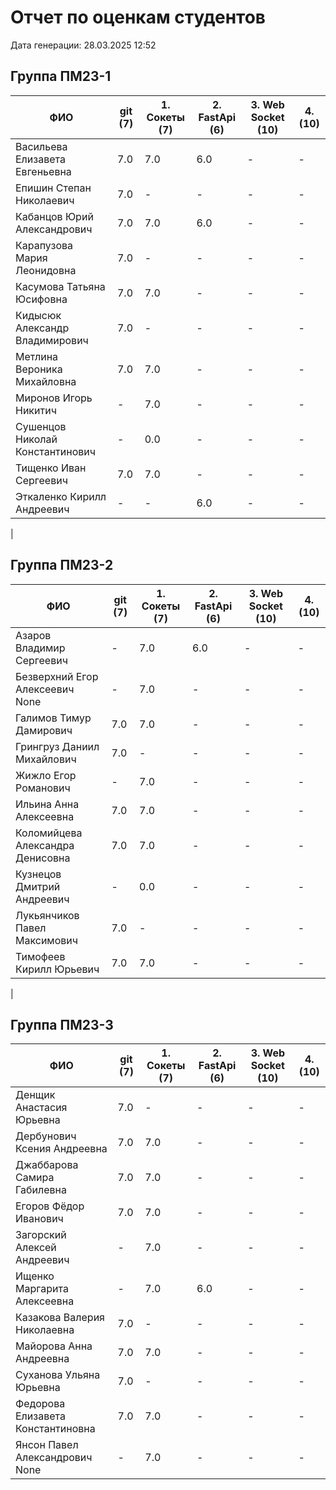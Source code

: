 # Отчет по оценкам студентов

Дата генерации: 28.03.2025 12:52

## Группа ПМ23-1

| ФИО | git (7) | 1. Сокеты (7) | 2. FastApi (6) | 3. Web Socket (10) | 4. (10) |
|---|---|---|---|---|---|
| Васильева Елизавета Евгеньевна | 7.0 | 7.0 | 6.0 | - | - |
| Епишин Степан Николаевич | 7.0 | - | - | - | - |
| Кабанцов Юрий Александрович | 7.0 | 7.0 | 6.0 | - | - |
| Карапузова Мария Леонидовна | 7.0 | - | - | - | - |
| Касумова Татьяна Юсифовна | 7.0 | 7.0 | - | - | - |
| Кидысюк Александр Владимирович | 7.0 | - | - | - | - |
| Метлина Вероника Михайловна | 7.0 | 7.0 | - | - | - |
| Миронов Игорь Никитич | - | 7.0 | - | - | - |
| Сушенцов Николай Константинович | - | 0.0 | - | - | - |
| Тищенко Иван Сергеевич | 7.0 | 7.0 | - | - | - |
| Эткаленко Кирилл Андреевич | - | - | 6.0 | - | - |
|

## Группа ПМ23-2

| ФИО | git (7) | 1. Сокеты (7) | 2. FastApi (6) | 3. Web Socket (10) | 4. (10) |
|---|---|---|---|---|---|
| Азаров Владимир Сергеевич | - | 7.0 | 6.0 | - | - |
| Безверхний Егор Алексеевич None | - | 7.0 | - | - | - |
| Галимов Тимур Дамирович | 7.0 | 7.0 | - | - | - |
| Грингруз Даниил Михайлович | 7.0 | - | - | - | - |
| Жижло Егор Романович | - | 7.0 | - | - | - |
| Ильина Анна Алексеевна | 7.0 | 7.0 | - | - | - |
| Коломийцева Александра Денисовна | 7.0 | 7.0 | - | - | - |
| Кузнецов Дмитрий Андреевич | - | 0.0 | - | - | - |
| Лукьянчиков Павел Максимович | 7.0 | - | - | - | - |
| Тимофеев Кирилл Юрьевич | 7.0 | 7.0 | - | - | - |
|

## Группа ПМ23-3

| ФИО | git (7) | 1. Сокеты (7) | 2. FastApi (6) | 3. Web Socket (10) | 4. (10) |
|---|---|---|---|---|---|
| Денщик Анастасия Юрьевна | 7.0 | - | - | - | - |
| Дербунович Ксения Андреевна | 7.0 | 7.0 | - | - | - |
| Джаббарова Самира Габилевна | 7.0 | 7.0 | - | - | - |
| Егоров Фёдор Иванович | 7.0 | 7.0 | - | - | - |
| Загорский Алексей Андреевич | - | 7.0 | - | - | - |
| Ищенко Маргарита Алексеевна | - | 7.0 | 6.0 | - | - |
| Казакова Валерия Николаевна | 7.0 | - | - | - | - |
| Майорова Анна Андреевна | 7.0 | 7.0 | - | - | - |
| Суханова Ульяна Юрьевна | 7.0 | - | - | - | - |
| Федорова Елизавета Константиновна | 7.0 | 7.0 | - | - | - |
| Янсон Павел Александрович None | - | 7.0 | - | - | - |
